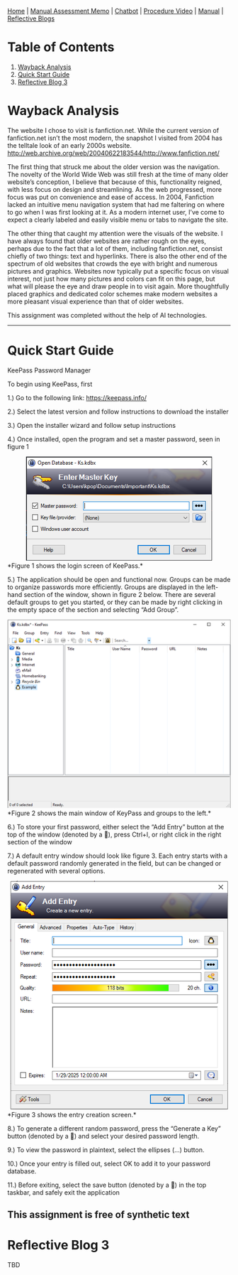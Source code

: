 [Home](index.md) | [Manual Assessment Memo](manual_assessment_memo.md) | [Chatbot](chatbot.md) | [Procedure Video](procedure_video.md) | [Manual](manual.md) | [Reflective Blogs](reflective_blogs.md) 

# Table of Contents 
1. [Wayback Analysis](#wayback-analysis)
2. [Quick Start Guide](#quick-start-guide)
3. [Reflective Blog 3](#reflective-blog-3)
   
# Wayback Analysis

The website I chose to visit is fanfiction.net. While the current version of fanfiction.net isn’t the most modern, the snapshot I visited from 2004 has the telltale look of an early 2000s website. 
<http://web.archive.org/web/20040622183544/http://www.fanfiction.net/>

The first thing that struck me about the older version was the navigation. The novelty of the World Wide Web was still fresh at the time of many older website’s conception, I believe that because of this, functionality reigned, with less focus on design and streamlining. As the web progressed, more focus was put on convenience and ease of access. In 2004, Fanfiction lacked an intuitive menu navigation system that had me faltering on where to go when I was first looking at it. As a modern internet user, I’ve come to expect a clearly labeled and easily visible menu or tabs to navigate the site.

The other thing that caught my attention were the visuals of the website. I have always found that older websites are rather rough on the eyes, perhaps due to the fact that a lot of them, including fanfiction.net, consist chiefly of two things: text and hyperlinks. There is also the other end of the spectrum of old websites that crowds the eye with bright and numerous pictures and graphics. Websites now typically put a specific focus on visual interest, not just how many pictures and colors can fit on this page, but what will please the eye and draw people in to visit again. More thoughtfully placed graphics and dedicated color schemes make modern websites a more pleasant visual experience than that of older websites.

This assignment was completed without the help of AI technologies.

---
# Quick Start Guide

KeePass Password Manager

To begin using KeePass, first 

1.)	Go to the following link: <https://keepass.info/>

2.)	Select the latest version and follow instructions to download the installer

3.)	Open the installer wizard and follow setup instructions

4.)	Once installed, open the program and set a master password, seen in figure 1

<center><img src="Picture1.png"></center>
*Figure 1 shows the login screen of KeePass.*
 
5.)	The application should be open and functional now. Groups can be made to organize passwords more efficiently. Groups are displayed in the left-hand section of the window, shown in figure 2 below. There are several default groups to get you started, or they can be made by right clicking in the empty space of the section and selecting “Add Group”.

<center><img src="Picture2.png"></center>
*Figure 2 shows the main window of KeyPass and groups to the left.*
 
6.)	To store your first password, either select the “Add Entry” button at the top of the window (denoted by a 🔑), press Ctrl+I, or right click in the right section of the window

7.)	A default entry window should look like figure 3. Each entry starts with a default password randomly generated in the field, but can be changed or regenerated with several options.

<center><img src="Picture3.png"></center>
*Figure 3 shows the entry creation screen.*

8.)	To generate a different random password, press the “Generate a Key” button (denoted by a 🔑) and select your desired password length.

9.)	To view the password in plaintext, select the ellipses (…) button.

10.)	Once your entry is filled out, select OK to add it to your password database.

11.)	Before exiting, select the save button (denoted by a 💾) in the top taskbar, and safely exit the application

This assignment is free of synthetic text
---
# Reflective Blog 3
TBD
